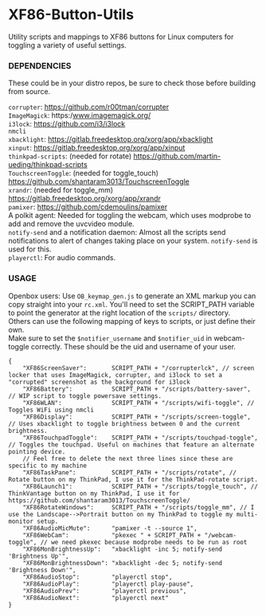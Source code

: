 # XF86-Button-Utils
Utility scripts and mappings to XF86 buttons for Linux computers for toggling a variety of useful settings.  

### DEPENDENCIES
These could be in your distro repos, be sure to check those before building from source.  

`corrupter`: https://github.com/r00tman/corrupter  
`ImageMagick`: https:/www.imagemagick.org/  
`i3lock`: https://github.com/i3/i3lock  
`nmcli`  
`xbacklight`: https://gitlab.freedesktop.org/xorg/app/xbacklight  
`xinput`: https://gitlab.freedesktop.org/xorg/app/xinput  
`thinkpad-scripts`: (needed for rotate) https://github.com/martin-ueding/thinkpad-scripts  
`TouchscreenToggle`: (needed for toggle_touch) https://github.com/shantaram3013/TouchscreenToggle  
`xrandr`: (needed for toggle_mm) https://gitlab.freedesktop.org/xorg/app/xrandr  
`pamixer`: https://github.com/cdemoulins/pamixer  
A polkit agent: Needed for toggling the webcam, which uses modprobe to add and remove the uvcvideo module.  
`notify-send` and a notification daemon: Almost all the scripts send notifications to alert of changes taking place on your system. `notify-send` is used for this.  
`playerctl`: For audio commands.  

### USAGE
Openbox users: Use `OB_keymap_gen.js` to generate an XML markup you can copy straight into your `rc.xml`. You'll need to set the SCRIPT_PATH variable to point the generator at the right location of the `scripts/` directory.  
Others can use the following mapping of keys to scripts, or just define their own.  
Make sure to set the `$notifier_username` and `$notifier_uid` in webcam-toggle correctly. These should be the uid and username of your user.  
```
{
    "XF86ScreenSaver":       SCRIPT_PATH + "/corrupterlck", // screen locker that uses ImageMagick, corrupter, and i3lock to set a "corrupted" screenshot as the background for i3lock
    "XF86Battery":           SCRIPT_PATH + "/scripts/battery-saver", // WIP script to toggle powersave settings.
    "XF86WLAN":              SCRIPT_PATH + "/scripts/wifi-toggle", // Toggles WiFi using nmcli
    "XF86Display":           SCRIPT_PATH + "/scripts/screen-toggle", // Uses xbacklight to toggle brightness between 0 and the current brightness.
    "XF86TouchpadToggle":    SCRIPT_PATH + "/scripts/touchpad-toggle", // Toggles the touchpad. Useful on machines that feature an alternate pointing device.
    // Feel free to delete the next three lines since these are specific to my machine
    "XF86TaskPane":          SCRIPT_PATH + "/scripts/rotate", // Rotate button on my ThinkPad, I use it for the ThinkPad-rotate script.
    "XF86Launch1":           SCRIPT_PATH + "/scripts/toggle_touch", // ThinkVantage button on my ThinkPad, I use it for https://github.com/shantaram3013/TouchscreenToggle/
    "XF86RotateWindows":     SCRIPT_PATH + "/scripts/toggle_mm", // I use the Landscape-->Portrait button on my ThinkPad to toggle my multi-monitor setup.
    "XF86AudioMicMute":      "pamixer -t --source 1",
    "XF86WebCam":            "pkexec " + SCRIPT_PATH + "/webcam-toggle", // we need pkexec because modprobe needs to be run as root
    "XF86MonBrightnessUp":   "xbacklight -inc 5; notify-send 'Brightness Up'",
    "XF86MonBrightnessDown": "xbacklight -dec 5; notify-send 'Brightness Down'",
    "XF86AudioStop":         "playerctl stop",
    "XF86AudioPlay":         "playerctl play-pause",
    "XF86AudioPrev":         "playerctl previous",
    "XF86AudioNext":         "playerctl next"
}
```
